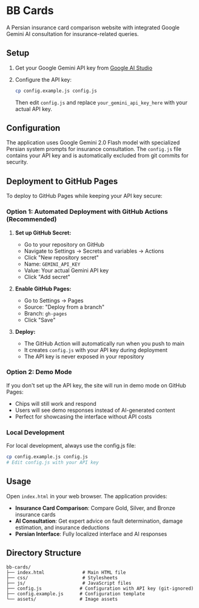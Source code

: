 # BB Cards

A Persian insurance card comparison website with integrated Google Gemini AI consultation for insurance-related queries.

## Setup

1. Get your Google Gemini API key from [Google AI Studio](https://aistudio.google.com/)
2. Configure the API key:

   ```bash
   cp config.example.js config.js
   ```
   Then edit `config.js` and replace `your_gemini_api_key_here` with your actual API key.

## Configuration

The application uses Google Gemini 2.0 Flash model with specialized Persian system prompts for insurance consultation. The `config.js` file contains your API key and is automatically excluded from git commits for security.

## Deployment to GitHub Pages

To deploy to GitHub Pages while keeping your API key secure:

### Option 1: Automated Deployment with GitHub Actions (Recommended)

1. **Set up GitHub Secret:**
   - Go to your repository on GitHub
   - Navigate to Settings → Secrets and variables → Actions
   - Click "New repository secret"
   - Name: `GEMINI_API_KEY`
   - Value: Your actual Gemini API key
   - Click "Add secret"

2. **Enable GitHub Pages:**
   - Go to Settings → Pages
   - Source: "Deploy from a branch"
   - Branch: `gh-pages`
   - Click "Save"

3. **Deploy:**
   - The GitHub Action will automatically run when you push to main
   - It creates `config.js` with your API key during deployment
   - The API key is never exposed in your repository

### Option 2: Demo Mode

If you don't set up the API key, the site will run in demo mode on GitHub Pages:
- Chips will still work and respond
- Users will see demo responses instead of AI-generated content
- Perfect for showcasing the interface without API costs

### Local Development

For local development, always use the config.js file:
```bash
cp config.example.js config.js
# Edit config.js with your API key
```

## Usage

Open `index.html` in your web browser. The application provides:

- **Insurance Card Comparison**: Compare Gold, Silver, and Bronze insurance cards
- **AI Consultation**: Get expert advice on fault determination, damage estimation, and insurance deductions
- **Persian Interface**: Fully localized interface and AI responses

## Directory Structure

```
bb-cards/
├── index.html              # Main HTML file
├── css/                    # Stylesheets
├── js/                     # JavaScript files
├── config.js              # Configuration with API key (git-ignored)
├── config.example.js      # Configuration template
└── assets/                # Image assets
```